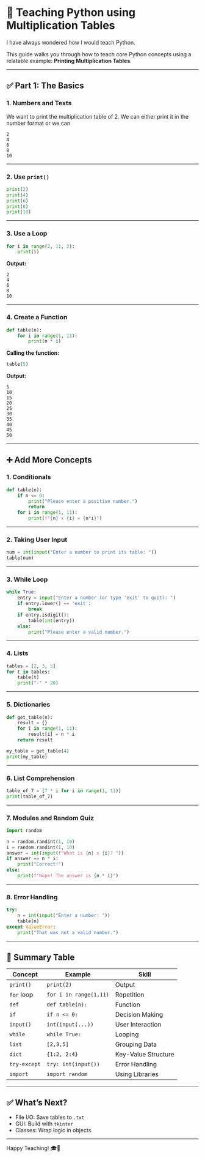 
# 🐍 Teaching Python using Multiplication Tables
I have always wondered how I would teach Python.

This guide walks you through how to teach core Python concepts using a relatable example: **Printing Multiplication Tables**.

---

## ✅ Part 1: The Basics

### 1. Numbers and Texts

We want to print the multiplication table of 2. We can either print it in the number format or we can 

```
2
4
6
8
10
```

---

### 2. Use `print()`

```python
print(2)
print(4)
print(6)
print(8)
print(10)
```

---

### 3. Use a Loop

```python
for i in range(2, 11, 2):
    print(i)
```

**Output:**
```
2
4
6
8
10
```

---

### 4. Create a Function

```python
def table(n):
    for i in range(1, 11):
        print(n * i)
```

**Calling the function:**
```python
table(5)
```

**Output:**
```
5
10
15
20
25
30
35
40
45
50
```

---

## ➕ Add More Concepts

### 1. Conditionals

```python
def table(n):
    if n <= 0:
        print("Please enter a positive number.")
        return
    for i in range(1, 11):
        print(f"{n} x {i} = {n*i}")
```

---

### 2. Taking User Input

```python
num = int(input("Enter a number to print its table: "))
table(num)
```

---

### 3. While Loop

```python
while True:
    entry = input("Enter a number (or type 'exit' to quit): ")
    if entry.lower() == 'exit':
        break
    if entry.isdigit():
        table(int(entry))
    else:
        print("Please enter a valid number.")
```

---

### 4. Lists

```python
tables = [2, 3, 5]
for t in tables:
    table(t)
    print("-" * 20)
```

---

### 5. Dictionaries

```python
def get_table(n):
    result = {}
    for i in range(1, 11):
        result[i] = n * i
    return result

my_table = get_table(4)
print(my_table)
```

---

### 6. List Comprehension

```python
table_of_7 = [7 * i for i in range(1, 11)]
print(table_of_7)
```

---

### 7. Modules and Random Quiz

```python
import random

n = random.randint(1, 10)
i = random.randint(1, 10)
answer = int(input(f"What is {n} x {i}? "))
if answer == n * i:
    print("Correct!")
else:
    print(f"Nope! The answer is {n * i}")
```

---

### 8. Error Handling

```python
try:
    n = int(input("Enter a number: "))
    table(n)
except ValueError:
    print("That was not a valid number.")
```

---

## 🧠 Summary Table

| Concept        | Example                     | Skill              |
|----------------|-----------------------------|---------------------|
| `print()`      | `print(2)`                  | Output              |
| `for` loop     | `for i in range(1,11)`      | Repetition          |
| `def`          | `def table(n):`             | Function            |
| `if`           | `if n <= 0:`                | Decision Making     |
| `input()`      | `int(input(...))`           | User Interaction    |
| `while`        | `while True:`               | Looping             |
| `list`         | `[2,3,5]`                   | Grouping Data       |
| `dict`         | `{1:2, 2:4}`                | Key-Value Structure |
| `try-except`   | `try: int(input())`         | Error Handling      |
| `import`       | `import random`             | Using Libraries     |

---

## ✅ What’s Next?
- File I/O: Save tables to `.txt`
- GUI: Build with `tkinter`
- Classes: Wrap logic in objects

---

Happy Teaching! 🎓🐍
